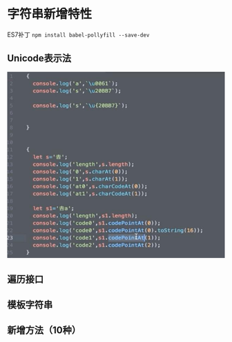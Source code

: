 # 字符串新增特性

ES7补丁
`npm install babel-pollyfill --save-dev`

## 

## Unicode表示法

![](/assets/360截图20171113170519951.jpg)

## 

## 

## 遍历接口


## 

## 

## 模板字符串


## 

## 

## 新增方法（10种）



